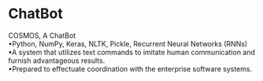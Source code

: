 # ChatBot
COSMOS, A ChatBot\
•Python, NumPy, Keras, NLTK, Pickle, Recurrent Neural Networks (RNNs)\
•A system that utilizes text commands to imitate human communication and furnish advantageous
results.\
•Prepared to effectuate coordination with the enterprise software systems.
